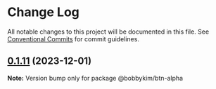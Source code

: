 # Change Log

All notable changes to this project will be documented in this file.
See [Conventional Commits](https://conventionalcommits.org) for commit guidelines.

## [0.1.11](https://github.com/bobbykim89/manguito-component-library/compare/@bobbykim/btn-alpha@0.1.10...@bobbykim/btn-alpha@0.1.11) (2023-12-01)

**Note:** Version bump only for package @bobbykim/btn-alpha
